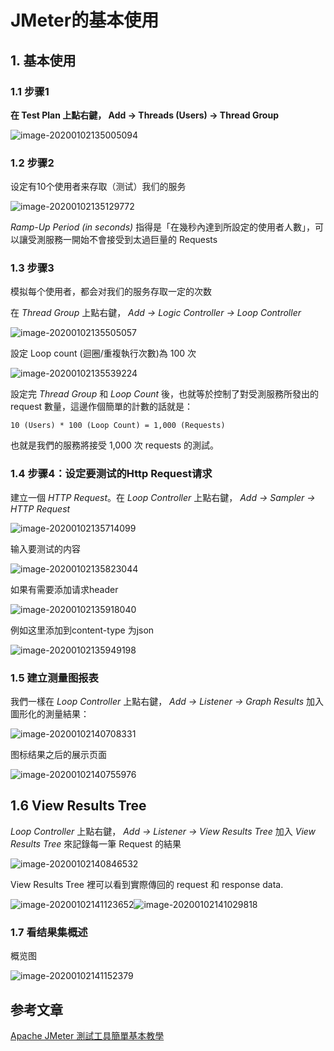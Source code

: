 # JMeter的基本使用

## 1. 基本使用

### 1.1 步骤1

**在 Test Plan 上點右鍵， Add → Threads (Users) → Thread Group**

![image-20200102135005094](https://zszblog.oss-cn-beijing.aliyuncs.com/zszblog/blogimage-master/img/image-20200102135005094.png)

### 1.2 步骤2

设定有10个使用者来存取（测试）我们的服务

![image-20200102135129772](https://zszblog.oss-cn-beijing.aliyuncs.com/zszblog/blogimage-master/img/image-20200102135129772.png)

*Ramp-Up Period (in seconds)* 指得是「在幾秒內達到所設定的使用者人數」，可以讓受測服務一開始不會接受到太過巨量的 Requests

### 1.3 步骤3

模拟每个使用者，都会对我们的服务存取一定的次数

在 *Thread Group* 上點右鍵， *Add → Logic Controller → Loop Controller*

![image-20200102135505057](https://zszblog.oss-cn-beijing.aliyuncs.com/zszblog/blogimage-master/img/image-20200102135505057.png)

設定 Loop count (迴圈/重複執行次數)為 100 次

![image-20200102135539224](https://zszblog.oss-cn-beijing.aliyuncs.com/zszblog/blogimage-master/img/image-20200102135539224.png)

設定完 *Thread Group* 和 *Loop Count* 後，也就等於控制了對受測服務所發出的 request 數量，這邊作個簡單的計數的話就是：

```
10 (Users) * 100 (Loop Count) = 1,000 (Requests)
```

也就是我們的服務將接受 1,000 次 requests 的測試。

### 1.4 步骤4：设定要测试的Http Request请求

建立一個 *HTTP Request*。在 *Loop Controller* 上點右鍵， *Add → Sampler → HTTP Request*

![image-20200102135714099](https://zszblog.oss-cn-beijing.aliyuncs.com/zszblog/blogimage-master/img/image-20200102135714099.png)

输入要测试的内容

![image-20200102135823044](https://zszblog.oss-cn-beijing.aliyuncs.com/zszblog/blogimage-master/img/image-20200102135823044.png)

如果有需要添加请求header

![image-20200102135918040](https://zszblog.oss-cn-beijing.aliyuncs.com/zszblog/blogimage-master/img/image-20200102135918040.png)

例如这里添加到content-type 为json

![image-20200102135949198](https://zszblog.oss-cn-beijing.aliyuncs.com/zszblog/blogimage-master/img/image-20200102135949198.png)

### 1.5 建立测量图报表

我們一樣在 *Loop Controller* 上點右鍵， *Add → Listener → Graph Results* 加入圖形化的測量結果：

![image-20200102140708331](https://zszblog.oss-cn-beijing.aliyuncs.com/zszblog/blogimage-master/img/image-20200102140708331.png)

图标结果之后的展示页面

![image-20200102140755976](https://zszblog.oss-cn-beijing.aliyuncs.com/zszblog/blogimage-master/img/image-20200102140755976.png)

## 1.6 **View Results Tree**

*Loop Controller* 上點右鍵， *Add → Listener → View Results Tree* 加入 *View Results Tree* 來記錄每一筆 Request 的結果

![image-20200102140846532](https://zszblog.oss-cn-beijing.aliyuncs.com/zszblog/blogimage-master/img/image-20200102140846532.png)

View Results Tree 裡可以看到實際傳回的 request 和 response data.

![image-20200102141123652](https://zszblog.oss-cn-beijing.aliyuncs.com/zszblog/blogimage-master/img/image-20200102141123652.png)![image-20200102141029818](https://zszblog.oss-cn-beijing.aliyuncs.com/zszblog/blogimage-master/img/image-20200102141029818.png)

### 1.7 看结果集概述



概览图

![image-20200102141152379](https://zszblog.oss-cn-beijing.aliyuncs.com/zszblog/blogimage-master/img/image-20200102141152379.png)

## 参考文章

[Apache JMeter 測試工具簡單基本教學](https://stackoverflow.max-everyday.com/2017/09/jmeter/)
